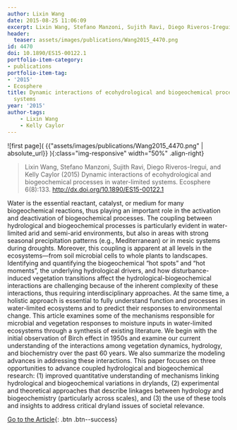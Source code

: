 ```yaml
---
author: Lixin Wang
date: 2015-08-25 11:06:09
excerpt: Lixin Wang, Stefano Manzoni, Sujith Ravi, Diego Riveros-Iregui, and Kelly Caylor (2015) Dynamic interactions of ecohydrological and biogeochemical processes in water-limited systems. Ecosphere 6(8):133. http://dx.doi.org/ 10.1890/ES15-00122.1
header:
  teaser: assets/images/publications/Wang2015_4470.png
id: 4470
doi: 10.1890/ES15-00122.1
portfolio-item-category:
- publications
portfolio-item-tag:
- '2015'
- Ecosphere
title: Dynamic interactions of ecohydrological and biogeochemical processes in water-limited
  systems
year: '2015'
author-tags:
    - Lixin Wang
    - Kelly Caylor
---
```


![first page]( {{"assets/images/publications/Wang2015_4470.png" | absolute_url}} ){:class="img-responsive" width="50%" .align-right}

> Lixin Wang, Stefano Manzoni, Sujith Ravi, Diego Riveros-Iregui, and Kelly Caylor (2015) Dynamic interactions of ecohydrological and biogeochemical processes in water-limited systems. Ecosphere 6(8):133. http://dx.doi.org/10.1890/ES15-00122.1


Water is the essential reactant, catalyst, or medium for many biogeochemical reactions, thus playing an important role in the activation and deactivation of biogeochemical processes. The coupling between hydrological and biogeochemical processes is particularly evident in water-limited arid and semi-arid environments, but also in areas with strong seasonal precipitation patterns (e.g., Mediterranean) or in mesic systems during droughts. Moreover, this coupling is apparent at all levels in the ecosystems—from soil microbial cells to whole plants to landscapes. Identifying and quantifying the biogeochemical “hot spots” and “hot moments”, the underlying hydrological drivers, and how disturbance-induced vegetation transitions affect the hydrological-biogeochemical interactions are challenging because of the inherent complexity of these interactions, thus requiring interdisciplinary approaches. At the same time, a holistic approach is essential to fully understand function and processes in water-limited ecosystems and to predict their responses to environmental change. This article examines some of the mechanisms responsible for microbial and vegetation responses to moisture inputs in water-limited ecosystems through a synthesis of existing literature. We begin with the initial observation of Birch effect in 1950s and examine our current understanding of the interactions among vegetation dynamics, hydrology, and biochemistry over the past 60 years. We also summarize the modeling advances in addressing these interactions. This paper focuses on three opportunities to advance coupled hydrological and biogeochemical research: (1) improved quantitative understanding of mechanisms linking hydrological and biogeochemical variations in drylands, (2) experimental and theoretical approaches that describe linkages between hydrology and biogeochemistry (particularly across scales), and (3) the use of these tools and insights to address critical dryland issues of societal relevance.


[Go to the Article](http://www.esajournals.org/doi/10.1890/ES15-00122.1){: .btn .btn--success}
